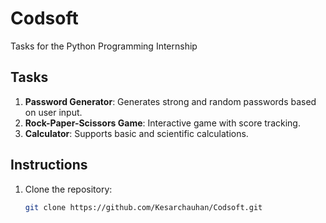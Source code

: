 # Codsoft
Tasks for the Python Programming Internship

## Tasks
1. **Password Generator**: Generates strong and random passwords based on user input.
2. **Rock-Paper-Scissors Game**: Interactive game with score tracking.
3. **Calculator**: Supports basic and scientific calculations.

## Instructions
1. Clone the repository:
   ```bash
   git clone https://github.com/Kesarchauhan/Codsoft.git


